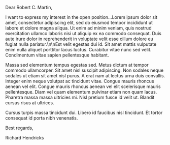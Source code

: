 Dear Robert C. Martin,

I want to express my interest in the open position...Lorem ipsum dolor sit amet, 
consectetur adipiscing elit, sed do eiusmod tempor incididunt ut labore et 
dolore magna aliqua. Ut enim ad minim veniam, quis nostrud exercitation ullamco 
laboris nisi ut aliquip ex ea commodo consequat. 
Duis aute irure dolor in reprehenderit in voluptate velit esse cillum dolore 
eu fugiat nulla pariatur.\n\nEst velit egestas dui id. Sit amet mattis vulputate 
enim nulla aliquet porttitor lacus luctus. Curabitur vitae nunc sed velit. 
Condimentum vitae sapien pellentesque habitant.

Massa sed elementum tempus egestas sed. Metus dictum at tempor commodo ullamcorper.
Sit amet nisl suscipit adipiscing. Non sodales neque sodales ut etiam sit 
amet nisl purus. A erat nam at lectus urna duis convallis. 
Integer enim neque volutpat ac tincidunt vitae. Congue mauris rhoncus aenean 
vel elit. Congue mauris rhoncus aenean vel elit scelerisque mauris pellentesque. 
Diam vel quam elementum pulvinar etiam non quam lacus. 
Pharetra massa massa ultricies mi. Nisl pretium fusce id velit ut. 
Blandit cursus risus at ultrices.

Cursus turpis massa tincidunt dui. Libero id faucibus nisl tincidunt. Et tortor consequat id porta nibh venenatis.

Best regards,

Richard Hendricks

